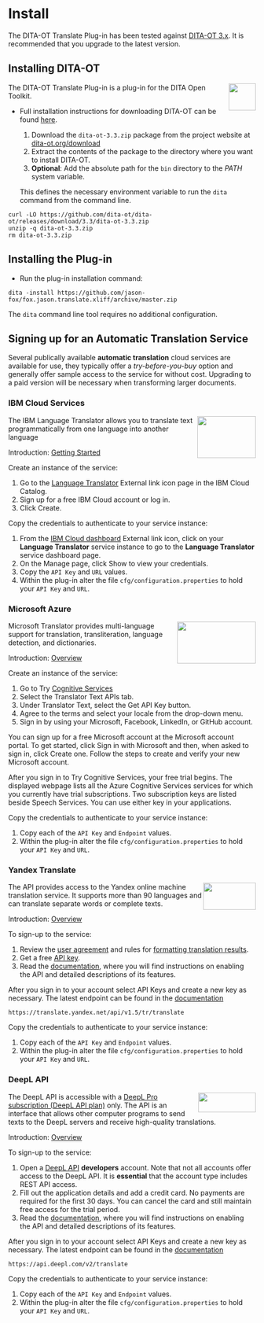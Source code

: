 <h1>Install</h1>

The DITA-OT Translate Plug-in has been tested against [DITA-OT 3.x](http://www.dita-ot.org/download). It is recommended
that you upgrade to the latest version.

## Installing DITA-OT

<a href="https://www.dita-ot.org"><img src="https://www.dita-ot.org/images/dita-ot-logo.svg" align="right" width="55" height="55"></a>

The DITA-OT Translate Plug-in is a plug-in for the DITA Open Toolkit.

-   Full installation instructions for downloading DITA-OT can be found
    [here](https://www.dita-ot.org/3.3/topics/installing-client.html).

    1.  Download the `dita-ot-3.3.zip` package from the project website at
        [dita-ot.org/download](https://www.dita-ot.org/download)
    2.  Extract the contents of the package to the directory where you want to install DITA-OT.
    3.  **Optional**: Add the absolute path for the `bin` directory to the _PATH_ system variable.

    This defines the necessary environment variable to run the `dita` command from the command line.

```console
curl -LO https://github.com/dita-ot/dita-ot/releases/download/3.3/dita-ot-3.3.zip
unzip -q dita-ot-3.3.zip
rm dita-ot-3.3.zip
```

## Installing the Plug-in

-   Run the plug-in installation command:

```console
dita -install https://github.com/jason-fox/fox.jason.translate.xliff/archive/master.zip
```

The `dita` command line tool requires no additional configuration.

## Signing up for an Automatic Translation Service

Several publically available **automatic translation** cloud services are available for use, they typically offer a
_try-before-you-buy_ option and generally offer sample access to the service for without cost. Upgrading to a paid
version will be necessary when transforming larger documents.

### IBM Cloud Services

<a href="https://cloud.ibm.com/docs/services/language-translator?topic=language-translator-gettingstarted"><img src="https://www.nasuni.com/wp-content/uploads/2017/06/ibm-cloud.png" align="right" width="119" height="85"></a>

The IBM Language Translator allows you to translate text programmatically from one language into another language

Introduction:
[Getting Started](https://cloud.ibm.com/docs/services/language-translator?topic=language-translator-gettingstarted)

Create an instance of the service:

1.  Go to the [Language Translator](https://cloud.ibm.com/catalog/services/language-translator) External link icon page
    in the IBM Cloud Catalog.
2.  Sign up for a free IBM Cloud account or log in.
3.  Click Create.

Copy the credentials to authenticate to your service instance:

1.  From the [IBM Cloud dashboard](https://cloud.ibm.com/dashboard/apps) External link icon, click on your **Language
    Translator** service instance to go to the **Language Translator** service dashboard page.
2.  On the Manage page, click Show to view your credentials.
3.  Copy the `API Key` and `URL` values.
4.  Within the plug-in alter the file `cfg/configuration.properties` to hold your `API Key` and `URL`.

### Microsoft Azure

<a href="https://docs.microsoft.com/en-us/azure/cognitive-services/translator/translator-info-overview"><img src="https://www.confluent.io/wp-content/uploads/MS-Azure_logo_stacked_c-gray_rgb.png" align="right" width="160" height="85"></a>


Microsoft Translator provides multi-language support for translation, transliteration, language detection, and
dictionaries.

Introduction: [Overview](https://docs.microsoft.com/en-us/azure/cognitive-services/translator/translator-info-overview)

Create an instance of the service:

1.  Go to Try [Cognitive Services](https://azure.microsoft.com/try/cognitive-services/)
2.  Select the Translator Text APIs tab.
3.  Under Translator Text, select the Get API Key button.
4.  Agree to the terms and select your locale from the drop-down menu.
5.  Sign in by using your Microsoft, Facebook, LinkedIn, or GitHub account.

You can sign up for a free Microsoft account at the Microsoft account portal. To get started, click Sign in with
Microsoft and then, when asked to sign in, click Create one. Follow the steps to create and verify your new Microsoft
account.

After you sign in to Try Cognitive Services, your free trial begins. The displayed webpage lists all the Azure Cognitive
Services services for which you currently have trial subscriptions. Two subscription keys are listed beside Speech
Services. You can use either key in your applications.

Copy the credentials to authenticate to your service instance:

1.  Copy each of the `API Key` and `Endpoint` values.
2.  Within the plug-in alter the file `cfg/configuration.properties` to hold your `API Key` and `URL`.

### Yandex Translate

<a href="https://tech.yandex.com/translate/"><img src="http://www.companieshistory.com/wp-content/uploads/2014/05/Yandex-NV.png" align="right" height="55" width="107"></a>


The API provides access to the Yandex online machine translation service. It supports more than 90 languages and can
translate separate words or complete texts.

Introduction: [Overview](https://tech.yandex.com/translate/)

To sign-up to the service:

1.  Review the [user agreement](http://legal.yandex.com/translate_api/) and rules for
    [formatting translation results](https://tech.yandex.com/translate/doc/dg/concepts/design-requirements-docpage).
2.  Get a free [API key](https://translate.yandex.com/developers/keys).
3.  Read the [documentation](https://tech.yandex.com/translate/doc/dg/concepts/About-docpage), where you will find
    instructions on enabling the API and detailed descriptions of its features.

After you sign in to your account select API Keys and create a new key as necessary. The latest endpoint can be found in
the [documentation](https://tech.yandex.com/translate/doc/dg/reference/translate-docpage/#XML)

```text
https://translate.yandex.net/api/v1.5/tr/translate
```

Copy the credentials to authenticate to your service instance:

1.  Copy each of the `API Key` and `Endpoint` values.
2.  Within the plug-in alter the file `cfg/configuration.properties` to hold your `API Key` and `URL`.

### DeepL API

<a href="https://www.deepl.com"><img src="https://www.deepl.com/img/logo/DeepL_LogoAndText_darkBlue.svg" align="right" width="117" height="40"></a>

The DeepL API is accessible with a [DeepL Pro subscription (DeepL API plan)](https://www.deepl.com/pro.html#developer)
only. The API is an interface that allows other computer programs to send texts to the DeepL servers and receive
high-quality translations.  

Introduction: [Overview](https://www.deepl.com)

To sign-up to the service:

1.  Open a [DeepL API](https://www.deepl.com/pro.html#developer) **developers** account. Note that not all accounts
    offer access to the DeepL API. It is **essential** that the account type includes REST API access.
2.  Fill out the application details and add a credit card. No payments are required for the first 30 days. You can
    cancel the card and still maintain free access for the trial period.
3.  Read the [documentation](https://www.deepl.com/docs-api.html), where you will find instructions on enabling the API
    and detailed descriptions of its features.

After you sign in to your account select API Keys and create a new key as necessary. The latest endpoint can be found in
the [documentation](https://www.deepl.com/docs-api.html?part=translating_text)

```text
https://api.deepl.com/v2/translate
```

Copy the credentials to authenticate to your service instance:

1.  Copy each of the `API Key` and `Endpoint` values.
2.  Within the plug-in alter the file `cfg/configuration.properties` to hold your `API Key` and `URL`.
